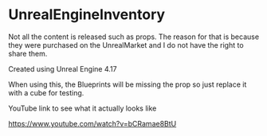 # UnrealEngineInventory

Not all the content is released such as props. The reason for that is because they were purchased on the UnrealMarket and I do not have the right to share them. 

Created using Unreal Engine 4.17

When using this, the Blueprints will be missing the prop so just replace it with a cube for testing. 

YouTube link to see what it actually looks like

https://www.youtube.com/watch?v=bCRamae8BtU
